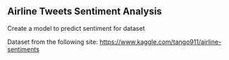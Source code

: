 

## Airline Tweets Sentiment Analysis


Create a model to predict sentiment for dataset

Dataset from the following site:
https://www.kaggle.com/tango911/airline-sentiments

